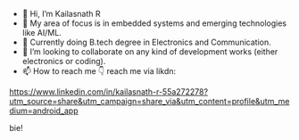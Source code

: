 - 👋 Hi, I’m Kailasnath R 
- 👀 My area of focus is in embedded systems and emerging technologies like AI/ML.
- 🌱 Currently doing B.tech degree in Electronics and Communication.
- 💞️ I’m looking to collaborate on any kind of development works (either electronics or coding).
- 📫 How to reach me 👇
reach me via likdn:  
  
https://www.linkedin.com/in/kailasnath-r-55a272278?utm_source=share&utm_campaign=share_via&utm_content=profile&utm_medium=android_app

 bie! 

<!---
Lonelybarbarian0/Lonelybarbarian0 is a ✨ special ✨ repository because its `README.md` (this file) appears on your GitHub profile.
You can click the Preview link to take a look at your changes.
--->
